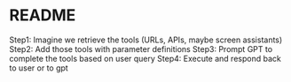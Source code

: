 # README

Step1: Imagine we retrieve the tools (URLs, APIs, maybe screen assistants)
Step2: Add those tools with parameter definitions
Step3: Prompt GPT to complete the tools based on user query
Step4: Execute and respond back to user or to gpt
